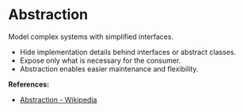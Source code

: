 # Abstraction

Model complex systems with simplified interfaces.

- Hide implementation details behind interfaces or abstract classes.
- Expose only what is necessary for the consumer.
- Abstraction enables easier maintenance and flexibility.

**References:**
- [Abstraction - Wikipedia](https://en.wikipedia.org/wiki/Abstraction_(computer_science))
